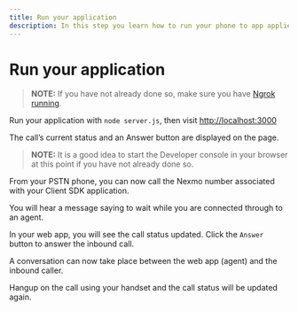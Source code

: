 ```yaml
---
title: Run your application
description: In this step you learn how to run your phone to app application.
---
```


# Run your application

> **NOTE:** If you have not already done so, make sure you have [Ngrok running](/client-sdk/tutorials/app-to-phone/prerequisites#how-to-run-ngrok).

Run your application with `node server.js`, then visit [http://localhost:3000](http://localhost:3000)

The call’s current status and an Answer button are displayed on the page.

> **NOTE:** It is a good idea to start the Developer console in your browser at this point if you have not already done so.

From your PSTN phone, you can now call the Nexmo number associated with your Client SDK application.

You will hear a message saying to wait while you are connected through to an agent.

In your web app, you will see the call status updated. Click the `Answer` button to answer the inbound call.

A conversation can now take place between the web app (agent) and the inbound caller.

Hangup on the call using your handset and the call status will be updated again.
